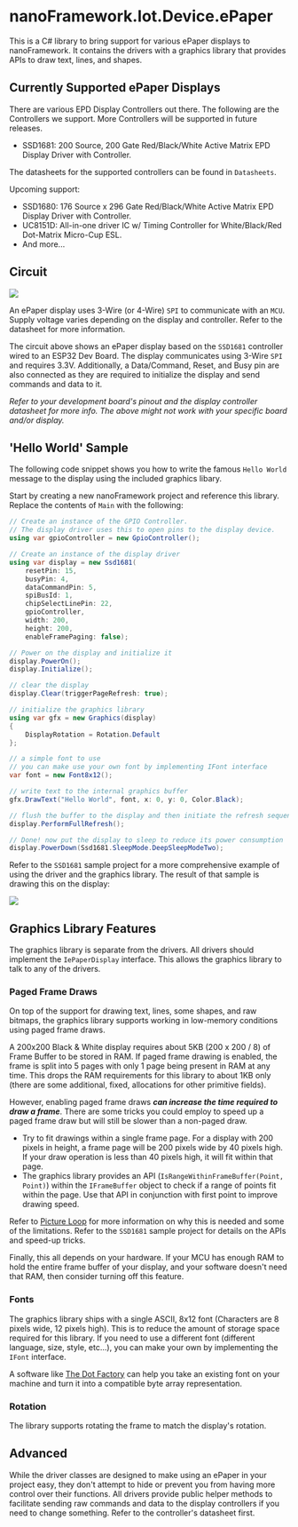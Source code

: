﻿# nanoFramework.Iot.Device.ePaper
This is a C# library to bring support for various ePaper displays to nanoFramework. It contains the drivers with a graphics library that provides APIs to draw text, lines, and shapes.

## Currently Supported ePaper Displays
There are various EPD Display Controllers out there. The following are the Controllers we support. More Controllers will be supported in future releases.

- SSD1681: 200 Source, 200 Gate Red/Black/White Active Matrix EPD Display Driver with Controller.

The datasheets for the supported controllers can be found in `Datasheets`.

Upcoming support:
- SSD1680: 176 Source x 296 Gate Red/Black/White Active Matrix EPD Display Driver with Controller.
- UC8151D: All-in-one driver IC w/ Timing Controller for White/Black/Red Dot-Matrix Micro-Cup ESL.
- And more...

## Circuit

![](ESP32-ePaper-Sketch_bb.png)

An ePaper display uses 3-Wire (or 4-Wire) `SPI` to communicate with an `MCU`. Supply voltage varies depending on the display and controller. Refer to the datasheet for more information.

The circuit above shows an ePaper display based on the `SSD1681` controller wired to an ESP32 Dev Board. The display communicates using 3-Wire `SPI` and requires 3.3V. Additionally, a Data/Command, Reset, and Busy pin are also connected as they are required to initialize the display and send commands and data to it.

*Refer to your development board's pinout and the display controller datasheet for more info. The above might not work with your specific board and/or display.*

## 'Hello World' Sample
The following code snippet shows you how to write the famous `Hello World` message to the display using the included graphics libary.

Start by creating a new nanoFramework project and reference this library. Replace the contents of `Main` with the following:

```C#
// Create an instance of the GPIO Controller.
// The display driver uses this to open pins to the display device.
using var gpioController = new GpioController();

// Create an instance of the display driver
using var display = new Ssd1681(
	resetPin: 15,
	busyPin: 4,
	dataCommandPin: 5,
	spiBusId: 1,
	chipSelectLinePin: 22,
	gpioController,
	width: 200,
	height: 200,
	enableFramePaging: false);

// Power on the display and initialize it
display.PowerOn();
display.Initialize();

// clear the display
display.Clear(triggerPageRefresh: true);

// initialize the graphics library
using var gfx = new Graphics(display)
{
	DisplayRotation = Rotation.Default
};

// a simple font to use
// you can make use your own font by implementing IFont interface
var font = new Font8x12();

// write text to the internal graphics buffer
gfx.DrawText("Hello World", font, x: 0, y: 0, Color.Black);

// flush the buffer to the display and then initiate the refresh sequence
display.PerformFullRefresh();

// Done! now put the display to sleep to reduce its power consumption
display.PowerDown(Ssd1681.SleepMode.DeepSleepModeTwo);
```

Refer to the `SSD1681` sample project for a more comprehensive example of using the driver and the graphics library. The result of that sample is drawing this on the display:

![](Samples/SSD1681Sample/SSD1681-Sample-Output.jpg)

## Graphics Library Features

The graphics library is separate from the drivers. All drivers should implement the `IePaperDisplay` interface. This allows the graphics library to talk to any of the drivers.

### Paged Frame Draws

On top of the support for drawing text, lines, some shapes, and raw bitmaps, the graphics library supports working in low-memory conditions using paged frame draws.

A 200x200 Black & White display requires about 5KB (200 x 200 / 8) of Frame Buffer to be stored in RAM. If paged frame drawing is enabled, the frame is split into 5 pages with only 1 page being present in RAM at any time. This drops the RAM requirements for this library to about 1KB only (there are some additional, fixed, allocations for other primitive fields).

However, enabling paged frame draws ***can increase the time required to draw a frame***. There are some tricks you could employ to speed up a paged frame draw but will still be slower than a non-paged draw.

- Try to fit drawings within a single frame page. For a display with 200 pixels in height, a frame page will be 200 pixels wide by 40 pixels high. If your draw operation is less than 40 pixels high, it will fit within that page.
- The graphics library provides an API (`IsRangeWithinFrameBuffer(Point, Point)`) within the `IFrameBuffer` object to check if a range of points fit within the page. Use that API in conjunction with first point to improve drawing speed.

Refer to [Picture Loop](https://github.com/olikraus/u8glib/wiki/tpictureloop) for more information on why this is needed and some of the limitations.
Refer to the `SSD1681` sample project for details on the APIs and speed-up tricks.

Finally, this all depends on your hardware. If your MCU has enough RAM to hold the entire frame buffer of your display, and your software doesn't need that RAM, then consider turning off this feature.

### Fonts

The graphics library ships with a single ASCII, 8x12 font (Characters are 8 pixels wide, 12 pixels high). This is to reduce the amount of storage space required for this library. If you need to use a different font (different language, size, style, etc...), you can make your own by implementing the `IFont` interface.

A software like [The Dot Factory](http://www.eran.io/the-dot-factory-an-lcd-font-and-image-generator/) can help you take an existing font on your machine and turn it into a compatible byte array representation.

### Rotation

The library supports rotating the frame to match the display's rotation.

## Advanced

While the driver classes are designed to make using an ePaper in your project easy, they don't attempt to hide or prevent you from having more control over their functions. All drivers provide public helper methods to facilitate sending raw commands and data to the display controllers if you need to change something. Refer to the controller's datasheet first.